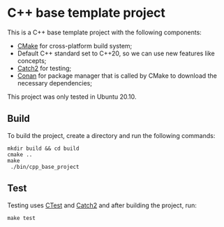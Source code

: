 # C++ base template project

This is a C++ base template project with the following components:
* [CMake](https://cmake.org/) for cross-platform build system;
* Default C++ standard set to C++20, so we can use new features like concepts;
* [Catch2](https://github.com/catchorg/Catch2) for testing;
* [Conan](https://conan.io/) for package manager that is called by CMake to download the necessary dependencies;

This project was only tested in Ubuntu 20.10.

## Build

To build the project, create a directory and run the following commands:

```shell
mkdir build && cd build
cmake ..
make
 ./bin/cpp_base_project
```

## Test

Testing uses [CTest](https://cmake.org/cmake/help/latest/manual/ctest.1.html) and [Catch2](https://github.com/catchorg/Catch2) and after building the project, run:

```shell
make test
```
